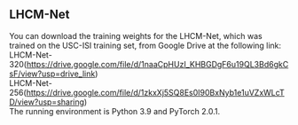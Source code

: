 ## **LHCM-Net**  
You can download the training weights for the LHCM-Net, which was trained on the USC-ISI training set, from Google Drive at the following link:  
LHCM-Net-320(https://drive.google.com/file/d/1naaCpHUzI_KHBGDgF6u19QL3Bd6gkCsF/view?usp=drive_link)  
LHCM-Net-256(https://drive.google.com/file/d/1zkxXj5SQ8Es0I90BxNyb1e1uVZxWLcTD/view?usp=sharing)  
The running environment is Python 3.9 and PyTorch 2.0.1.

